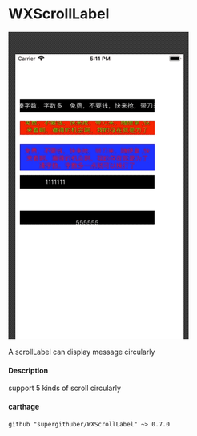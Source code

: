 # WXScrollLabel

![scrollLabel](https://github.com/supergithuber/WXScrollLabel/blob/master/cyclicLabel.gif)

A scrollLabel can display message circularly

#### Description

support 5 kinds of scroll circularly

#### carthage

```
github "supergithuber/WXScrollLabel" ~> 0.7.0
```